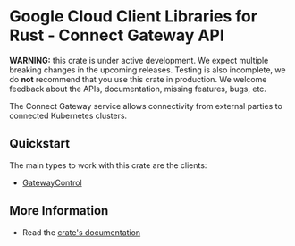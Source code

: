 # Google Cloud Client Libraries for Rust - Connect Gateway API

<!-- Code generated by sidekick. DO NOT EDIT. -->

**WARNING:** this crate is under active development. We expect multiple breaking
changes in the upcoming releases. Testing is also incomplete, we do **not**
recommend that you use this crate in production. We welcome feedback about the
APIs, documentation, missing features, bugs, etc.

The Connect Gateway service allows connectivity from external parties to
connected Kubernetes clusters.

## Quickstart

The main types to work with this crate are the clients:

* [GatewayControl](https://docs.rs/google-cloud-gkeconnect-gateway-v1/latest/google_cloud_gkeconnect_gateway_v1/client/struct.GatewayControl.html)

## More Information

* Read the [crate's documentation](https://docs.rs/google-cloud-gkeconnect-gateway-v1/latest/google-cloud-gkeconnect-gateway-v1)

